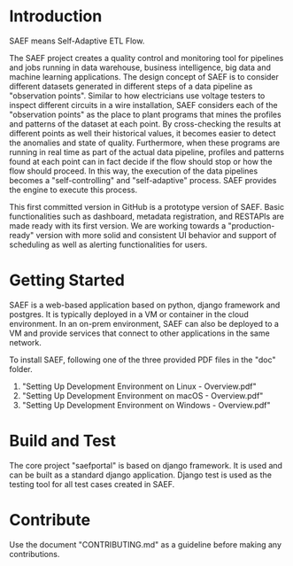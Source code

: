 # Introduction 
SAEF means Self-Adaptive ETL Flow.

The SAEF project creates a quality control and monitoring tool for pipelines and jobs running in data warehouse, business intelligence, big data and machine learning applications. The design concept of SAEF is to consider different datasets generated in different steps of a data pipeline as "observation points". Similar to how electricians use voltage testers to inspect different circuits in a wire installation, SAEF considers each of the "observation points" as the place to plant programs that mines the profiles and patterns of the dataset at each point. By cross-checking the results at different points as well their historical values, it becomes easier to detect the anomalies and state of quality. Furthermore, when these programs are running in real time as part of the actual data pipeline, profiles and patterns found at each point can in fact decide if the flow should stop or how the flow should proceed. In this way, the execution of the data pipelines becomes a "self-controlling" and "self-adaptive" process. SAEF provides the engine to execute this process.

This first committed version in GitHub is a prototype version of SAEF. Basic functionalities such as dashboard, metadata registration, and RESTAPIs are made ready with its first version. We are working towards a "production-ready" version with more solid and consistent UI behavior and support of scheduling as well as alerting functionalities for users. 

# Getting Started

SAEF is a web-based application based on python, django framework and postgres. It is typically deployed in a VM or container in the cloud environment. In an on-prem environment, SAEF can also be deployed to a VM and provide services that connect to other applications in the same network. 

To install SAEF, following one of the three provided PDF files in the "doc" folder. 
1. "Setting Up Development Environment on Linux - Overview.pdf"
2. "Setting Up Development Environment on macOS - Overview.pdf"
3. "Setting Up Development Environment on Windows - Overview.pdf"

# Build and Test
The core project "saefportal" is based on django framework. It is used and can be built as a standard django application. Django test is used as the testing tool for all test cases created in SAEF. 

# Contribute
Use the document "CONTRIBUTING.md" as a guideline before making any contributions. 